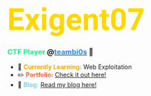 # <span style="font-size: 2.5em; color: #FFD700; font-family: 'Roboto', sans-serif;">Exigent07</span>

### <span style="color: #00FF7F;">CTF Player</span> @[<span style="color: #1E90FF;">teambi0s</span>](https://github.com/teambi0s) 🚀

- 🌱 <span style="color: #FFA500;">**Currently Learning:**</span> Web Exploitation  
- ✏️ <span style="color: #FF6347;">**Portfolio:**</span> [Check it out here!](https://exigent-app.vercel.app/)  
- 📖 <span style="color: #87CEEB;">**Blog:**</span> [Read my blog here!](https://exigent-blog.vercel.app/)
